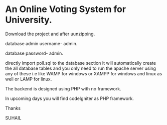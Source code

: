 # An Online Voting System for University.

Download the project and after uunzipping.

database admin username- admin.

database password- admin.


directly import poll.sql to the database section it will automatically create the all database tables and you only need to run the apache server using any of these i.e like WAMP for windows or XAMPP for windows and linux as well or LAMP for linux. 

The backend is designed using PHP with no framework.

In upcoming days you will find codeIgniter as PHP framework.

Thanks

SUHAIL
